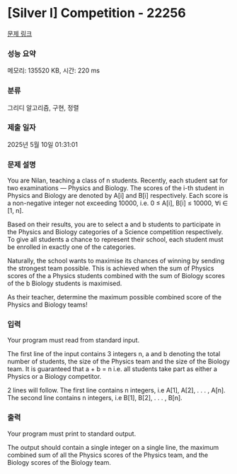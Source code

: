 # [Silver I] Competition - 22256 

[문제 링크](https://www.acmicpc.net/problem/22256) 

### 성능 요약

메모리: 135520 KB, 시간: 220 ms

### 분류

그리디 알고리즘, 구현, 정렬

### 제출 일자

2025년 5월 10일 01:31:01

### 문제 설명

<p>You are Nilan, teaching a class of n students. Recently, each student sat for two examinations — Physics and Biology. The scores of the i-th student in Physics and Biology are denoted by A[i] and B[i] respectively. Each score is a non-negative integer not exceeding 10000, i.e. 0 ≤ A[i], B[i] ≤ 10000, ∀i ∈ [1, n].</p>

<p>Based on their results, you are to select a and b students to participate in the Physics and Biology categories of a Science competition respectively. To give all students a chance to represent their school, each student must be enrolled in exactly one of the categories.</p>

<p>Naturally, the school wants to maximise its chances of winning by sending the strongest team possible. This is achieved when the sum of Physics scores of the a Physics students combined with the sum of Biology scores of the b Biology students is maximised.</p>

<p>As their teacher, determine the maximum possible combined score of the Physics and Biology teams!</p>

### 입력 

 <p>Your program must read from standard input.</p>

<p>The first line of the input contains 3 integers n, a and b denoting the total number of students, the size of the Physics team and the size of the Biology team. It is guaranteed that a + b = n i.e. all students take part as either a Physics or a Biology competitor.</p>

<p>2 lines will follow. The first line contains n integers, i.e A[1], A[2], . . . , A[n]. The second line contains n integers, i.e B[1], B[2], . . . , B[n].</p>

### 출력 

 <p>Your program must print to standard output.</p>

<p>The output should contain a single integer on a single line, the maximum combined sum of all the Physics scores of the Physics team, and the Biology scores of the Biology team.</p>

